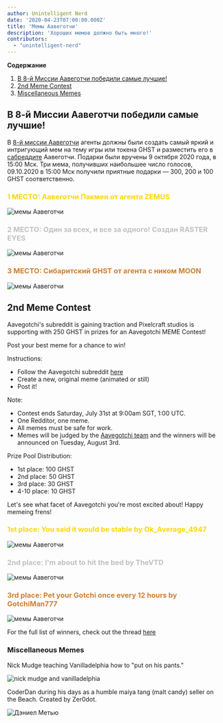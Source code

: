 ```yaml
---
author: Unintelligent Nerd
date: '2020-04-23T07:00:00.000Z'
title: 'Мемы Аавеготчи'
description: 'Хороших мемов должно быть много!'
contributors:
  - "unintelligent-nerd"
---
```


<div class="contentsBox">

**Содержание**

<ol>
<li><a href=#aavegotchi-mission-8-meme-contest-winners>В 8-й Миссии Аавеготчи победили самые лучшие!</a></li>
<li><a href=#2nd-meme-contest>2nd Meme Contest</a></li>
<li><a href=#miscellaneous-memes>Miscellaneous Memes</a></li>
</ol>

</div>

## В 8-й Миссии Аавеготчи победили самые лучшие!

В [8-й миссии Аавеготчи](/missions) агенты должны были создать самый яркий и интригующий мем на тему игры или токена GHST и разместить его в [сабреддите](https://www.reddit.com/r/Aavegotchi/) Аавеготчи. Подарки были вручены 9 октября 2020 года, в 15:00 Мск. Три мема, получивших наибольшее число голосов, 09.10.2020 в 15:00 Мск получили приятные подарки — 300, 200 и 100 GHST соответственно.

### <span style="color:gold">1 МЕСТО: Аавеготчи Пакмен от агента ZEMUS</span>

<img class="bodyImage" src="/memes/AavegotchiPACMAN.jpg" alt = "мемы Аавеготчи" />

### <span style="color:silver">2 МЕСТО: Один за всех, и все за одного! Создан RASTER EYES</span>

<img class="bodyImage" src="/memes/byyourpowerscombined.png" alt = "мемы Аавеготчи" />

### <span style="color:#cd7f32">3 МЕСТО: Сибаритский GHST от агента с ником MOON</span>

<img class="bodyImage" src="/memes/CozyGHST.jpg" alt = "мемы Аавеготчи" />

## 2nd Meme Contest

Aavegotchi's subreddit is gaining traction and Pixelcraft studios is supporting with 250 GHST in prizes for an Aavegotchi MEME Contest!

Post your best meme for a chance to win!

Instructions:
* Follow the Aavegotchi subreddit [here](https://www.reddit.com/r/Aavegotchi/)
* Create a new, original meme (animated or still)
* Post it!

Note:
* Contest ends Saturday, July 31st at 9:00am SGT, 1:00 UTC.
* One Redditor, one meme.
* All memes must be safe for work.
* Memes will be judged by the [Aavegotchi team](/team) and the winners will be announced on Tuesday, August 3rd.

Prize Pool Distribution:

* 1st place: 100 GHST
* 2nd place: 50 GHST
* 3rd place: 30 GHST
* 4-10 place: 10 GHST

Let's see what facet of Aavegotchi you're most excited about! Happy memeing frens!

### <span style="color:gold">1st place: You said it would be stable by Ok_Average_4947</span>

<img class="bodyImage" src="/memes/you-said-it-would-be-stable.jpg" alt = "мемы Аавеготчи" />

### <span style="color:silver">2nd place: I'm about to hit the bed by TheVTD</span>

<img class="bodyImage" src="/memes/im-about-to-hit-the-bed.jpg" alt = "мемы Аавеготчи" />

### <span style="color:#cd7f32">3rd place: Pet your Gotchi once every 12 hours by GotchiMan777</span>

<img class="bodyImage" src="/memes/pet-gotchi.png" alt = "мемы Аавеготчи" />

For the full list of winners, check out the thread [here](https://www.reddit.com/r/Aavegotchi/comments/oxieux/winners_of_the_meme_contest/)

### Miscellaneous Memes

Nick Mudge teaching Vanilladelphia how to "put on his pants."

<img class="bodyImage" src="/memes/nickmudgeandvan.png" alt = "nick mudge and vanilladelphia" />

CoderDan during his days as a humble maiya tang (malt candy) seller on the Beach. Created by Zer0dot.

<img class="bodyImage" src="/memes/daniel-mathieu-maiyatang.png" alt = "Дэниел Метью" />